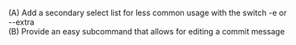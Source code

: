 (A) Add a secondary select list for less common usage with the switch -e or --extra  
(B) Provide an easy subcommand that allows for editing a commit message
